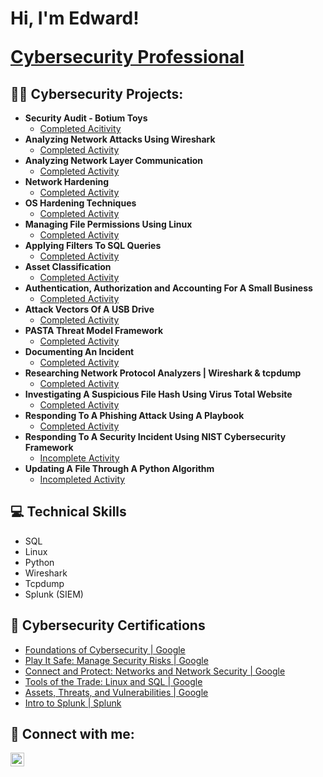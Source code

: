 <h1>Hi, I'm Edward!

  <a href="https://www.linkedin.com/in/edward-rodriguez-04864129a/">Cybersecurity Professional</a></h1>

<h2>👨‍💻 Cybersecurity Projects:</h2>

- <b>Security Audit - Botium Toys</b>
  - [Completed Acitivity](https://github.com/EdwardCyberSec/Security-Audit-Botium-Toys/tree/main)
- <b>Analyzing Network Attacks Using Wireshark</b>
  - [Completed Activity](https://github.com/EdwardCyberSec/analyzing-network-attacks/tree/main)
- <b>Analyzing Network Layer Communication</b>
  - [Completed Activity](https://github.com/EdwardCyberSec/network-layer-communication/tree/main)
- <b>Network Hardening</b>
  - [Completed Activity](https://github.com/EdwardCyberSec/network-hardening/tree/main)
- <b>OS Hardening Techniques</b>
  - [Completed Activity](https://github.com/EdwardCyberSec/OS-hardening-techniques)
- <b>Managing File Permissions Using Linux</b>
  - [Completed Activity](https://github.com/EdwardCyberSec/manage-file-permissions-in-linux/tree/main)
- <b>Applying Filters To SQL Queries</b>
  - [Completed Activity](https://github.com/EdwardCyberSec/apply-filters-to-SQL-queries/tree/main)
- <b>Asset Classification</b>
  - [Completed Activity](https://github.com/EdwardCyberSec/asset-classification/tree/main)
- <b>Authentication, Authorization and Accounting For A Small Business</b>
  - [Completed Activity](https://github.com/EdwardCyberSec/access-controls-/tree/main)
- <b>Attack Vectors Of A USB Drive</b>
  - [Completed Activity](https://github.com/EdwardCyberSec/attack-vectors-of-a-USB-drive/tree/main)
- <b>PASTA Threat Model Framework</b>
  - [Completed Activity](https://github.com/EdwardCyberSec/PASTA-Threat-Model-Framework)
- <b>Documenting An Incident</b>
  - [Completed Activity](https://github.com/EdwardCyberSec/Documenting-an-incident/tree/main)
- <b>Researching Network Protocol Analyzers | Wireshark & tcpdump</b>
  - [Completed Activity](https://github.com/EdwardCyberSec/Network-Protocol-Analyzers/tree/main)
- <b>Investigating A Suspicious File Hash Using Virus Total Website</b>
  - [Completed Activity](https://github.com/EdwardCyberSec/Investigating-a-suspicious-file-Hash/tree/main)
- <b>Responding To A Phishing Attack Using A Playbook</b>
  - [Completed Activity](https://github.com/EdwardCyberSec/responding-to-a-phishing-attack-using-a-playbook/tree/main)
- <b>Responding To A Security Incident Using NIST Cybersecurity Framework</b>
  - [Incomplete Activity](https://github.com/EdwardCyberSec/using-NIST-CSF-to-respond-to-an-incident/tree/main)
- <b>Updating A File Through A Python Algorithm</b>
  - [Incompleted Activity]()


<h2>💻 Technical Skills</h2>

- SQL
- Linux
- Python
- Wireshark
- Tcpdump
- Splunk (SIEM)


<h2>🏅 Cybersecurity Certifications</h2>

- [Foundations of Cybersecurity | Google](https://www.coursera.org/account/accomplishments/certificate/2L6FN3EBM4MU)
- [Play It Safe: Manage Security Risks | Google](https://www.coursera.org/account/accomplishments/certificate/BFCFQ4K2ZWM5)
- [Connect and Protect: Networks and Network Security | Google](https://www.coursera.org/account/accomplishments/certificate/U8FDVCP7D86Q)
- [Tools of the Trade: Linux and SQL | Google](https://www.coursera.org/account/accomplishments/records/N2NALZ7EV2DE)
- [Assets, Threats, and Vulnerabilities | Google](https://www.coursera.org/account/accomplishments/records/CX5JQAJQVSDX)
- [Intro to Splunk | Splunk](https://education.splunk.com/content/prodencryption/73l0pnTG7jNDHM8IiNjkdQ/1711161351/0172THVnRUI4b2ZCSURNb3JCMW5FMUVOekpJZFpaN2pSR0lra2NUbXZtNGwxRm9IK1dKc1J2RmZMa0podHN1ZkEveG1STm1UaUhDOTBUa0RwelFkMWd2SW82RUdqY1k3K1pyN1p3bmFabEJITWJnN0c3c3Fxa2VsQlJsVUx6YXJNNng=RnJpIE1hciAyMiAyMjozNTozNiBFRFQgMjAyNA==/eot/CertificateLearner_ofapr000000001359599.html)



<h2> 🤳 Connect with me:</h2>

[<img align="left" alt="JoshMadakor | LinkedIn" width="22px" src="https://cdn.jsdelivr.net/npm/simple-icons@v3/icons/linkedin.svg" />][linkedin]

[linkedin]: HTTPS://www.linkedin.com/in/edward-rodriguez-04864129a//
